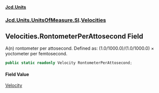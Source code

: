 #### [Jcd.Units](index.md 'index')
### [Jcd.Units.UnitsOfMeasure.SI](Jcd.Units.UnitsOfMeasure.SI.md 'Jcd.Units.UnitsOfMeasure.SI').[Velocities](Velocities.md 'Jcd.Units.UnitsOfMeasure.SI.Velocities')

## Velocities.RontometerPerAttosecond Field

A(n) rontometer per attosecond. Defined as: (1.0/1000.0)/(1.0/1000.0) × yoctometer per femtosecond.

```csharp
public static readonly Velocity RontometerPerAttosecond;
```

#### Field Value
[Velocity](Velocity.md 'Jcd.Units.UnitTypes.Velocity')